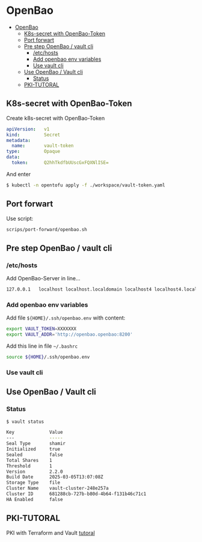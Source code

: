 OpenBao
=======

- [OpenBao](#openbao)
	- [K8s-secret with OpenBao-Token](#k8s-secret-with-openbao-token)
	- [Port forwart](#port-forwart)
	- [Pre step OpenBao / vault cli](#pre-step-openbao--vault-cli)
		- [/etc/hosts](#etchosts)
		- [Add openbao env variables](#add-openbao-env-variables)
		- [Use vault cli](#use-vault-cli)
	- [Use OpenBao / Vault cli](#use-openbao--vault-cli)
		- [Status](#status)
	- [PKI-TUTORAL](#pki-tutoral)


K8s-secret with OpenBao-Token
-----------------------------

Create k8s-secret with OpenBao-Token

```yaml
apiVersion:   v1
kind:         Secret
metadata:
  name:       vault-token
type:         Opaque
data:
  token:      Q2hhTkdfbUUscGxFQXNlISE=
```

And enter

```bash
$ kubectl -n opentofu apply -f ./workspace/vault-token.yaml
```

Port forwart
------------

Use script:

```bash
scrips/port-forward/openbao.sh
```


Pre step OpenBao / vault cli
----------------------------


### /etc/hosts

Add OpenBao-Server in line...

```bash
127.0.0.1   localhost localhost.localdomain localhost4 localhost4.localdomain4 openbao.openbao
```

### Add openbao env variables

Add file `${HOME}/.ssh/openbao.env` with content:

```bash
export VAULT_TOKEN=XXXXXXX
export VAULT_ADDR='http://openbao.openbao:8200'
```

Add this line in file `~/.bashrc`

```bash
source ${HOME}/.ssh/openbao.env
```

### Use vault cli


Use OpenBao / Vault cli
-----------------------

### Status

```bash
$ vault status

Key             Value
---             -----
Seal Type       shamir
Initialized     true
Sealed          false
Total Shares    1
Threshold       1
Version         2.2.0
Build Date      2025-03-05T13:07:08Z
Storage Type    file
Cluster Name    vault-cluster-248e257a
Cluster ID      681288cb-727b-b80d-4b64-f131b46c71c1
HA Enabled      false
```

PKI-TUTORAL
-----------

PKI with Terraform and Vault [tutoral](https://developer.hashicorp.com/vault/tutorials/pki/pki-engine-external-ca)